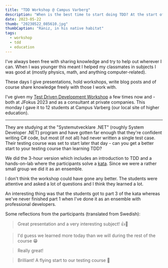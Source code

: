 ```yaml
---
title: "TDD Workshop @ Campus Varberg"
description: "When is the best time to start doing TDD? At the start of course!"
date: 2023-05-22
thumb: "20230522_085610.jpg"
thumbCaption: "Raniz, in his native habitat"
tags:
  - workshop
  - tdd
  - education
---
```


I've always been free with sharing knowledge and try to help out wherever I can.
When I was younger this meant I helped my classmates in subjects I was good at (mostly physics, math, and anything computer-related).

These days I give presentations, hold workshops, write blog posts and of course share knowledge freely with those I work with.

I've given my [Test Driven Development Workshop](https://sessionize.com/s/raniz/learn-test-driven-development-by-practice/56155)
a few times now and - both at JFokus 2023 and as a consultant at private companies.
This monday I gave it to 12 students at Campus Varberg (our local site of higher education).

---

They are studying at the "Systemutvecklare .NET" (roughly System Developer .NET) program and have gotten far enough that they're confident writing C# code,
but most (if not all) had never written a single test case.
Their testing course was set to start later that day -
can you get a better start to your testing course than learning TDD?

We did the 3-hour version which includes an introduction to TDD and a hands-on-lab where the participants solve a [kata](/2023-03-09_tdd-bowling/). 
Since we were a rather small group we did it as an ensemble.

I don't think the workshop could have gone any better.
The students were attentive and asked a lot of questions and I think they learned a lot.

An interesting thing was that the students got to part 3 of the kata whereas we've never finished part 1 when I've done
it as an ensemble with professional developers.

Some reflections from the participants (translated from Swedish):

> Great presentation and a very interesting subject! 👍🥳

> I'd guess we learned more today than we will during the rest of the course 😁

> Really great!

> Brilliant! A flying start to our testing course 🙂